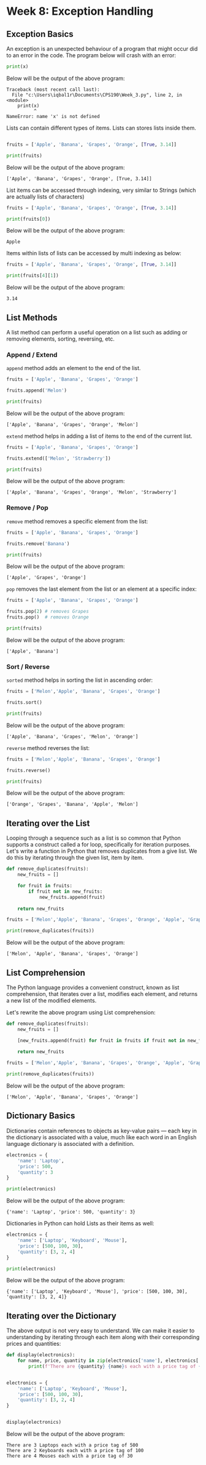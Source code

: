 # Week 8: Exception Handling

## Exception Basics
An exception is an unexpected behaviour of a program that might occur did to an error in the code. The program below will crash with an error:

```python
print(x)
```
Below will be the output of the above program:
```
Traceback (most recent call last):
  File "c:\Users\iqbal1r\Documents\CPS190\Week_3.py", line 2, in <module>
    print(x)
          ^
NameError: name 'x' is not defined
```

Lists can contain different types of items. Lists can stores lists inside them.
```python

fruits = ['Apple', 'Banana', 'Grapes', 'Orange', [True, 3.14]]

print(fruits)
```
Below will be the output of the above program:
```
['Apple', 'Banana', 'Grapes', 'Orange', [True, 3.14]]
```
List items can be accessed through indexing, very similar to Strings (which are actually lists of characters)
```python
fruits = ['Apple', 'Banana', 'Grapes', 'Orange', [True, 3.14]]

print(fruits[0])
```
Below will be the output of the above program:
```
Apple
```
Items within lists of lists can be accessed by multi indexing as below:
```python
fruits = ['Apple', 'Banana', 'Grapes', 'Orange', [True, 3.14]]

print(fruits[4][1])
```
Below will be the output of the above program:
```
3.14
```
## List Methods
A list method can perform a useful operation on a list such as adding or removing elements, sorting, reversing, etc.

### Append / Extend
`append` method adds an element to the end of the list.
```python
fruits = ['Apple', 'Banana', 'Grapes', 'Orange']

fruits.append('Melon')

print(fruits)
```
Below will be the output of the above program:
```
['Apple', 'Banana', 'Grapes', 'Orange', 'Melon']
```
`extend` method helps in adding a list of items to the end of the current list.
```python
fruits = ['Apple', 'Banana', 'Grapes', 'Orange']

fruits.extend(['Melon', 'Strawberry'])

print(fruits)
```
Below will be the output of the above program:
```
['Apple', 'Banana', 'Grapes', 'Orange', 'Melon', 'Strawberry']
```

### Remove / Pop
`remove` method removes a specific element from the list:
```python
fruits = ['Apple', 'Banana', 'Grapes', 'Orange']

fruits.remove('Banana')

print(fruits)
```
Below will be the output of the above program:
```
['Apple', 'Grapes', 'Orange']
```
`pop` removes the last element from the list or an element at a specific index:
```python
fruits = ['Apple', 'Banana', 'Grapes', 'Orange']

fruits.pop(2) # removes Grapes
fruits.pop()  # removes Orange

print(fruits)
```
Below will be the output of the above program:
```
['Apple', 'Banana']
```

### Sort / Reverse
`sorted` method helps in sorting the list in ascending order:
```python
fruits = ['Melon','Apple', 'Banana', 'Grapes', 'Orange']

fruits.sort()

print(fruits)
```
Below will be the output of the above program:
```
['Apple', 'Banana', 'Grapes', 'Melon', 'Orange']
```
`reverse` method reverses the list:
```python
fruits = ['Melon','Apple', 'Banana', 'Grapes', 'Orange']

fruits.reverse()

print(fruits)
```
Below will be the output of the above program:
```
['Orange', 'Grapes', 'Banana', 'Apple', 'Melon']
```

## Iterating over the List

Looping through a sequence such as a list is so common that Python supports a construct called a for loop, specifically for iteration purposes. Let's write a function in Python that removes duplicates from a give list. We do this by iterating through the given list, item by item.

```python
def remove_duplicates(fruits):
    new_fruits = []

    for fruit in fruits:
        if fruit not in new_fruits:
            new_fruits.append(fruit)
    
    return new_fruits

fruits = ['Melon','Apple', 'Banana', 'Grapes', 'Orange', 'Apple', 'Grapes']

print(remove_duplicates(fruits))
```
Below will be the output of the above program:
```
['Melon', 'Apple', 'Banana', 'Grapes', 'Orange']
```

## List Comprehension
The Python language provides a convenient construct, known as list comprehension, that iterates over a list, modifies each element, and returns a new list of the modified elements. 

Let's rewrite the above program using List comprehension:

```python
def remove_duplicates(fruits):
    new_fruits = []

    [new_fruits.append(fruit) for fruit in fruits if fruit not in new_fruits]
    
    return new_fruits

fruits = ['Melon','Apple', 'Banana', 'Grapes', 'Orange', 'Apple', 'Grapes']

print(remove_duplicates(fruits))
```
Below will be the output of the above program:
```
['Melon', 'Apple', 'Banana', 'Grapes', 'Orange']
```
## Dictionary Basics
Dictionaries contain references to objects as key-value pairs — each key in the dictionary is associated with a value, much like each word in an English language dictionary is associated with a definition.

```python
electronics = {
    'name': 'Laptop',
    'price': 500,
    'quantity': 3
}

print(electronics)
```
Below will be the output of the above program:
```
{'name': 'Laptop', 'price': 500, 'quantity': 3}
```

Dictionaries in Python can hold Lists as their items as well:
```python
electronics = {
    'name': ['Laptop', 'Keyboard', 'Mouse'],
    'price': [500, 100, 30],
    'quantity': [3, 2, 4]
}

print(electronics)
```
Below will be the output of the above program:
```
{'name': ['Laptop', 'Keyboard', 'Mouse'], 'price': [500, 100, 30], 'quantity': [3, 2, 4]}
```

## Iterating over the Dictionary
The above output is not very easy to understand. We can make it easier to understanding by iterating through each item along with their corresponding prices and quantities:
```python
def display(electronics):
    for name, price, quantity in zip(electronics['name'], electronics['price'], electronics['quantity']):
        print(f'There are {quantity} {name}s each with a price tag of {price}')


electronics = {
    'name': ['Laptop', 'Keyboard', 'Mouse'],
    'price': [500, 100, 30],
    'quantity': [3, 2, 4]
}


display(electronics)
```
Below will be the output of the above program:
```
There are 3 Laptops each with a price tag of 500
There are 2 Keyboards each with a price tag of 100
There are 4 Mouses each with a price tag of 30
```
